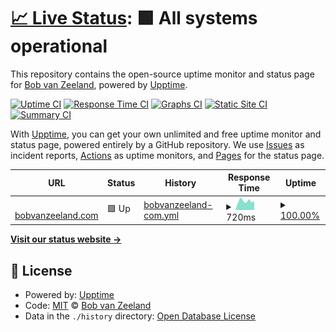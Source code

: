 # [📈 Live Status](https://status.bobvanzeeland.com): <!--live status--> **🟩 All systems operational**

This repository contains the open-source uptime monitor and status page for [Bob van Zeeland](https://bobvanzeeland.dev), powered by [Upptime](https://github.com/upptime/upptime).

[![Uptime CI](https://github.com/BobvanZeeland/upptime/workflows/Uptime%20CI/badge.svg)](https://github.com/BobvanZeeland/upptime/actions?query=workflow%3A%22Uptime+CI%22)
[![Response Time CI](https://github.com/BobvanZeeland/upptime/workflows/Response%20Time%20CI/badge.svg)](https://github.com/BobvanZeeland/upptime/actions?query=workflow%3A%22Response+Time+CI%22)
[![Graphs CI](https://github.com/BobvanZeeland/upptime/workflows/Graphs%20CI/badge.svg)](https://github.com/BobvanZeeland/upptime/actions?query=workflow%3A%22Graphs+CI%22)
[![Static Site CI](https://github.com/BobvanZeeland/upptime/workflows/Static%20Site%20CI/badge.svg)](https://github.com/BobvanZeeland/upptime/actions?query=workflow%3A%22Static+Site+CI%22)
[![Summary CI](https://github.com/BobvanZeeland/upptime/workflows/Summary%20CI/badge.svg)](https://github.com/BobvanZeeland/upptime/actions?query=workflow%3A%22Summary+CI%22)

With [Upptime](https://upptime.js.org), you can get your own unlimited and free uptime monitor and status page, powered entirely by a GitHub repository. We use [Issues](https://github.com/BobvanZeeland/upptime/issues) as incident reports, [Actions](https://github.com/BobvanZeeland/upptime/actions) as uptime monitors, and [Pages](https://status.bobvanzeeland.com) for the status page.

<!--start: status pages-->
<!-- This summary is generated by Upptime (https://github.com/upptime/upptime) -->
<!-- Do not edit this manually, your changes will be overwritten -->
<!-- prettier-ignore -->
| URL | Status | History | Response Time | Uptime |
| --- | ------ | ------- | ------------- | ------ |
| <img alt="" src="https://icons.duckduckgo.com/ip3/bobvanzeeland.com.ico" height="13"> [bobvanzeeland.com](https://bobvanzeeland.com) | 🟩 Up | [bobvanzeeland-com.yml](https://github.com/BobvanZeeland/upptime/commits/HEAD/history/bobvanzeeland-com.yml) | <details><summary><img alt="Response time graph" src="./graphs/bobvanzeeland-com/response-time-week.png" height="20"> 720ms</summary><br><a href="https://status.bobvanzeeland.com/history/bobvanzeeland-com"><img alt="Response time 735" src="https://img.shields.io/endpoint?url=https%3A%2F%2Fraw.githubusercontent.com%2FBobvanZeeland%2Fupptime%2FHEAD%2Fapi%2Fbobvanzeeland-com%2Fresponse-time.json"></a><br><a href="https://status.bobvanzeeland.com/history/bobvanzeeland-com"><img alt="24-hour response time 712" src="https://img.shields.io/endpoint?url=https%3A%2F%2Fraw.githubusercontent.com%2FBobvanZeeland%2Fupptime%2FHEAD%2Fapi%2Fbobvanzeeland-com%2Fresponse-time-day.json"></a><br><a href="https://status.bobvanzeeland.com/history/bobvanzeeland-com"><img alt="7-day response time 720" src="https://img.shields.io/endpoint?url=https%3A%2F%2Fraw.githubusercontent.com%2FBobvanZeeland%2Fupptime%2FHEAD%2Fapi%2Fbobvanzeeland-com%2Fresponse-time-week.json"></a><br><a href="https://status.bobvanzeeland.com/history/bobvanzeeland-com"><img alt="30-day response time 679" src="https://img.shields.io/endpoint?url=https%3A%2F%2Fraw.githubusercontent.com%2FBobvanZeeland%2Fupptime%2FHEAD%2Fapi%2Fbobvanzeeland-com%2Fresponse-time-month.json"></a><br><a href="https://status.bobvanzeeland.com/history/bobvanzeeland-com"><img alt="1-year response time 718" src="https://img.shields.io/endpoint?url=https%3A%2F%2Fraw.githubusercontent.com%2FBobvanZeeland%2Fupptime%2FHEAD%2Fapi%2Fbobvanzeeland-com%2Fresponse-time-year.json"></a></details> | <details><summary><a href="https://status.bobvanzeeland.com/history/bobvanzeeland-com">100.00%</a></summary><a href="https://status.bobvanzeeland.com/history/bobvanzeeland-com"><img alt="All-time uptime 99.96%" src="https://img.shields.io/endpoint?url=https%3A%2F%2Fraw.githubusercontent.com%2FBobvanZeeland%2Fupptime%2FHEAD%2Fapi%2Fbobvanzeeland-com%2Fuptime.json"></a><br><a href="https://status.bobvanzeeland.com/history/bobvanzeeland-com"><img alt="24-hour uptime 100.00%" src="https://img.shields.io/endpoint?url=https%3A%2F%2Fraw.githubusercontent.com%2FBobvanZeeland%2Fupptime%2FHEAD%2Fapi%2Fbobvanzeeland-com%2Fuptime-day.json"></a><br><a href="https://status.bobvanzeeland.com/history/bobvanzeeland-com"><img alt="7-day uptime 100.00%" src="https://img.shields.io/endpoint?url=https%3A%2F%2Fraw.githubusercontent.com%2FBobvanZeeland%2Fupptime%2FHEAD%2Fapi%2Fbobvanzeeland-com%2Fuptime-week.json"></a><br><a href="https://status.bobvanzeeland.com/history/bobvanzeeland-com"><img alt="30-day uptime 100.00%" src="https://img.shields.io/endpoint?url=https%3A%2F%2Fraw.githubusercontent.com%2FBobvanZeeland%2Fupptime%2FHEAD%2Fapi%2Fbobvanzeeland-com%2Fuptime-month.json"></a><br><a href="https://status.bobvanzeeland.com/history/bobvanzeeland-com"><img alt="1-year uptime 99.99%" src="https://img.shields.io/endpoint?url=https%3A%2F%2Fraw.githubusercontent.com%2FBobvanZeeland%2Fupptime%2FHEAD%2Fapi%2Fbobvanzeeland-com%2Fuptime-year.json"></a></details>

<!--end: status pages-->

[**Visit our status website →**](https://status.bobvanzeeland.com)

## 📄 License

- Powered by: [Upptime](https://github.com/upptime/upptime)
- Code: [MIT](./LICENSE) © [Bob van Zeeland](https://bobvanzeeland.dev)
- Data in the `./history` directory: [Open Database License](https://opendatacommons.org/licenses/odbl/1-0/)

